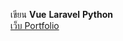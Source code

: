 เขียน **Vue** **Laravel** **Python** <br />
[เว็บ Portfolio](https://griffith-xx.github.io/my-portfolio/)
